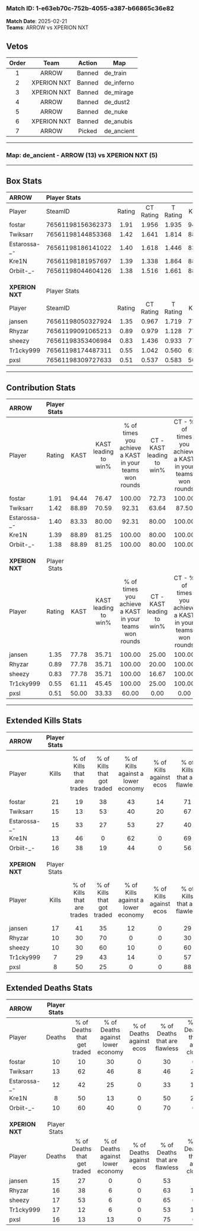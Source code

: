 ### Match ID: 1-e63eb70c-752b-4055-a387-b66865c36e82  
**Match Date**: 2025-02-21  
**Teams**: ARROW vs XPERION NXT  

## Vetos  

| Order | Team | Action | Map |
| :---: | :--: | :----: | --- |
| 1 | ARROW | Banned | de_train |
| 2 | XPERION NXT | Banned | de_inferno |
| 3 | XPERION NXT | Banned | de_mirage |
| 4 | ARROW | Banned | de_dust2 |
| 5 | ARROW | Banned | de_nuke |
| 6 | XPERION NXT | Banned | de_anubis |
| 7 | ARROW | Picked | de_ancient |

---  

### **Map**: de_ancient - ARROW (13) vs XPERION NXT (5)  
---  

## Box Stats  

| **ARROW**       | Player Stats      |        |           |          |       |       |       |         |        |      |     |
| :- | :- | :-: | :-: | :-: | :-: | :-: | :-: | :-: | :-: | :-: | :-: |
| Player          | SteamID           | Rating | CT Rating | T Rating | KAST  |  ADR  | Kills | Assists | Deaths | K/D  | HS% |
| fostar          | 76561198156362373 |  1.91  |   1.956   |  1.935   | 94.44 | 128.6 |  21   |    7    |   10   | 2.10 | 47  |
| Twiksarr        | 76561198144853368 |  1.42  |   1.641   |  1.814   | 88.89 | 106.0 |  15   |    6    |   13   | 1.15 | 80  |
| Estarossa-_-    | 76561198186141022 |  1.40  |   1.618   |  1.446   | 83.33 | 98.7  |  15   |    9    |   12   | 1.25 | 46  |
| Kre1N           | 76561198181957697 |  1.39  |   1.338   |  1.864   | 88.89 | 73.8  |  13   |   11    |   8    | 1.63 | 30  |
| Orbiit-_-       | 76561198044604126 |  1.38  |   1.516   |  1.661   | 88.89 | 59.7  |  16   |    1    |   10   | 1.60 | 50  |
|                 |                   |        |           |          |       |       |       |         |        |      |     |
|                 |                   |        |           |          |       |       |       |         |        |      |     |
|                 |                   |        |           |          |       |       |       |         |        |      |     |
| **XPERION NXT** | Player Stats      |        |           |          |       |       |       |         |        |      |     |
| Player          | SteamID           | Rating | CT Rating | T Rating | KAST  |  ADR  | Kills | Assists | Deaths | K/D  | HS% |
| jansen          | 76561198050327924 |  1.35  |   0.967   |  1.719   | 77.78 | 103.4 |  17   |    3    |   15   | 1.13 | 70  |
| Rhyzar          | 76561199091065213 |  0.89  |   0.979   |  1.128   | 77.78 | 66.4  |  10   |    8    |   16   | 0.63 | 100 |
| sheezy          | 76561198353406984 |  0.83  |   1.436   |  0.933   | 77.78 | 62.6  |  10   |    5    |   17   | 0.59 | 40  |
| Tr1cky999       | 76561198174487311 |  0.55  |   1.042   |  0.560   | 61.11 | 61.7  |   7   |    3    |   17   | 0.41 | 85  |
| pxsl            | 76561198309727633 |  0.51  |   0.537   |  0.583   | 50.00 | 48.3  |   8   |    3    |   16   | 0.50 | 50  |
---  

## Contribution Stats  

| **ARROW**       | Player Stats |       |                      |                                                        |                           |                                                             |                          |                                                            |
| :- | :-: | :-: | :-: | :-: | :-: | :-: | :-: | :-: |
| Player          |    Rating    | KAST  | KAST leading to win% | % of times you achieve a KAST in your teams won rounds | CT - KAST leading to win% | CT - % of times you achieve a KAST in your teams won rounds | T - KAST leading to win% | T - % of times you achieve a KAST in your teams won rounds |
| fostar          |     1.91     | 94.44 |        76.47         |                         100.00                         |           72.73           |                           100.00                            |          83.33           |                           100.00                           |
| Twiksarr        |     1.42     | 88.89 |        70.59         |                         92.31                          |           63.64           |                            87.50                            |          83.33           |                           100.00                           |
| Estarossa-_-    |     1.40     | 83.33 |        80.00         |                         92.31                          |           80.00           |                           100.00                            |          80.00           |                           80.00                            |
| Kre1N           |     1.39     | 88.89 |        81.25         |                         100.00                         |           80.00           |                           100.00                            |          83.33           |                           100.00                           |
| Orbiit-_-       |     1.38     | 88.89 |        81.25         |                         100.00                         |           80.00           |                           100.00                            |          83.33           |                           100.00                           |
|                 |              |       |                      |                                                        |                           |                                                             |                          |                                                            |
|                 |              |       |                      |                                                        |                           |                                                             |                          |                                                            |
|                 |              |       |                      |                                                        |                           |                                                             |                          |                                                            |
| **XPERION NXT** | Player Stats |       |                      |                                                        |                           |                                                             |                          |                                                            |
| Player          |    Rating    | KAST  | KAST leading to win% | % of times you achieve a KAST in your teams won rounds | CT - KAST leading to win% | CT - % of times you achieve a KAST in your teams won rounds | T - KAST leading to win% | T - % of times you achieve a KAST in your teams won rounds |
| jansen          |     1.35     | 77.78 |        35.71         |                         100.00                         |           25.00           |                           100.00                            |          40.00           |                           100.00                           |
| Rhyzar          |     0.89     | 77.78 |        35.71         |                         100.00                         |           20.00           |                           100.00                            |          44.44           |                           100.00                           |
| sheezy          |     0.83     | 77.78 |        35.71         |                         100.00                         |           16.67           |                           100.00                            |          50.00           |                           100.00                           |
| Tr1cky999       |     0.55     | 61.11 |        45.45         |                         100.00                         |           25.00           |                           100.00                            |          57.14           |                           100.00                           |
| pxsl            |     0.51     | 50.00 |        33.33         |                         60.00                          |           0.00            |                            0.00                             |          50.00           |                           75.00                            |
---  

## Extended Kills Stats  

| **ARROW**       | Player Stats |                            |                            |                                    |                         |                              |                                 |                                       |                    |           |
| :- | :-: | :-: | :-: | :-: | :-: | :-: | :-: | :-: | :-: | :-: |
| Player          |    Kills     | % of Kills that are trades | % of Kills that got traded | % of Kills against a lower economy | % of Kills against ecos | % of Kills that are flawless | % of Kills that are close duels | % of Kills that are assisted by flash | Pistol Round Kills | AWP Kills |
| fostar          |      21      |             19             |             38             |                 43                 |           14            |              71              |                5                |                  10                   |         1          |     3     |
| Twiksarr        |      15      |             13             |             53             |                 40                 |           20            |              67              |               13                |                  13                   |         0          |     1     |
| Estarossa-_-    |      15      |             33             |             27             |                 53                 |           27            |              40              |               13                |                   0                   |         0          |     2     |
| Kre1N           |      13      |             46             |             0              |                 62                 |            0            |              69              |                8                |                   0                   |         6          |     1     |
| Orbiit-_-       |      16      |             38             |             19             |                 44                 |            0            |              56              |                6                |                   6                   |         0          |     2     |
|                 |              |                            |                            |                                    |                         |                              |                                 |                                       |                    |           |
|                 |              |                            |                            |                                    |                         |                              |                                 |                                       |                    |           |
|                 |              |                            |                            |                                    |                         |                              |                                 |                                       |                    |           |
| **XPERION NXT** | Player Stats |                            |                            |                                    |                         |                              |                                 |                                       |                    |           |
| Player          |    Kills     | % of Kills that are trades | % of Kills that got traded | % of Kills against a lower economy | % of Kills against ecos | % of Kills that are flawless | % of Kills that are close duels | % of Kills that are assisted by flash | Pistol Round Kills | AWP Kills |
| jansen          |      17      |             41             |             35             |                 12                 |            0            |              29              |                6                |                   0                   |         0          |     1     |
| Rhyzar          |      10      |             30             |             70             |                 0                  |            0            |              30              |               20                |                  10                   |         0          |     2     |
| sheezy          |      10      |             30             |             60             |                 10                 |            0            |              60              |               10                |                  20                   |         0          |     1     |
| Tr1cky999       |      7       |             29             |             43             |                 14                 |            0            |              57              |               43                |                  14                   |         0          |     0     |
| pxsl            |      8       |             50             |             25             |                 0                  |            0            |              88              |                0                |                   0                   |         1          |     3     |
## Extended Deaths Stats  

| **ARROW**       | Player Stats |                             |                                   |                          |                               |                            |                           |               |
| :- | :-: | :-: | :-: | :-: | :-: | :-: | :-: | :-: |
| Player          |    Deaths    | % of Deaths that get traded | % of Deaths against lower economy | % of Deaths against ecos | % of Deaths that are flawless | % of Deaths that are close | % of Deaths while blinded | Deaths to AWP |
| fostar          |      10      |             10              |                30                 |            0             |              30               |             0              |             0             |       0       |
| Twiksarr        |      13      |             62              |                46                 |            8             |              46               |             23             |             8             |       0       |
| Estarossa-_-    |      12      |             42              |                25                 |            0             |              33               |             17             |             8             |       0       |
| Kre1N           |      8       |             50              |                13                 |            0             |              50               |             25             |            13             |       0       |
| Orbiit-_-       |      10      |             60              |                40                 |            0             |              70               |             0              |            10             |       1       |
|                 |              |                             |                                   |                          |                               |                            |                           |               |
|                 |              |                             |                                   |                          |                               |                            |                           |               |
|                 |              |                             |                                   |                          |                               |                            |                           |               |
| **XPERION NXT** | Player Stats |                             |                                   |                          |                               |                            |                           |               |
| Player          |    Deaths    | % of Deaths that get traded | % of Deaths against lower economy | % of Deaths against ecos | % of Deaths that are flawless | % of Deaths that are close | % of Deaths while blinded | Deaths to AWP |
| jansen          |      15      |             27              |                 0                 |            0             |              53               |             7              |             7             |       1       |
| Rhyzar          |      16      |             38              |                 6                 |            0             |              63               |             13             |             6             |       1       |
| sheezy          |      17      |             53              |                 6                 |            0             |              65               |             6              |             6             |       1       |
| Tr1cky999       |      17      |             12              |                 6                 |            0             |              53               |             12             |            12             |       2       |
| pxsl            |      16      |             13              |                13                 |            0             |              75               |             6              |             0             |       2       |
